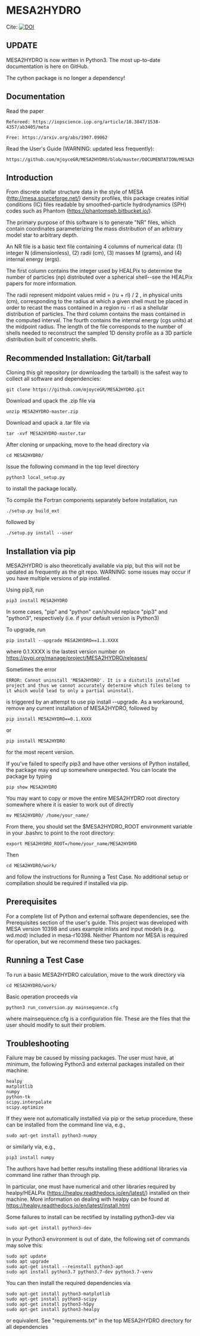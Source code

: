 # MESA2HYDRO
Cite: [![DOI](https://zenodo.org/badge/108014560.svg)](https://zenodo.org/badge/latestdoi/108014560)

## UPDATE
MESA2HYDRO is now written in Python3. The most up-to-date documentation is here on GitHub.

The cython package is no longer a dependency!  

## Documentation
Read the paper

	Refereed: https://iopscience.iop.org/article/10.3847/1538-4357/ab3405/meta

	Free: https://arxiv.org/abs/1907.09062

Read the User's Guide (WARNING: updated less frequently):

	https://github.com/mjoyceGR/MESA2HYDRO/blob/master/DOCUMENTATION/MESA2HYDRO_users_guide.pdf

## Introduction
From discrete stellar structure data in the style of MESA (http://mesa.sourceforge.net/) density profiles, this package creates initial conditions (IC) files readable by smoothed-particle hydrodynamics (SPH) codes such as Phantom (https://phantomsph.bitbucket.io/).  

The primary purpose of this software is to generate "NR" files, which contain coordinates parameterizing the mass distribution of an arbitrary model star to arbitrary depth.

An NR file is a basic text file containing 4 columns of numerical data: 
(1) integer N (dimensionless),
(2) radii (cm),
(3) masses M (grams), and
(4) internal energy (ergs).

The first column contains the integer used by HEALPix to determine the number of particles (np) distributed over a spherical shell--see the HEALPix papers for more information. 

The radii represent midpoint values rmid = (ru + rl) / 2 , in physical units (cm), corresponding to the radius at which a given shell must be placed in order to recast the mass contained in a region ru - rl as a shellular distribution of particles. The third column contains the mass contained in the computed interval. The fourth contains the internal energy (cgs units) at the midpoint radius.
The length of the file corresponds to the number of shells needed to reconstruct the sampled 1D density profile as a 3D particle distribution built of concentric shells. 


## Recommended Installation: Git/tarball
Cloning this git repository (or downloading the tarball) is the safest way to collect all software and dependencies: 

	git clone https://github.com/mjoyceGR/MESA2HYDRO.git

Download and upack the .zip file via

	unzip MESA2HYDRO-master.zip

Download and upack a .tar file via

	tar -xvf MESA2HYDRO-master.tar

After cloning or unpacking, move to the head directory via

	cd MESA2HYDRO/

Issue the following command in the top level directory

	python3 local_setup.py

to install the package locally.


To compile the Fortran components separately before installation, run


	./setup.py build_ext

followed by

	./setup.py install --user



## Installation via pip

MESA2HYDRO is also theoretically available via pip, but this will not be updated as frequently as the git repo. 
WARNING: some issues may occur if you have multiple versions of pip installed.

Using pip3, run

	pip3 install MESA2HYDRO


In some cases, "pip" and "python" can/should replace "pip3" and "python3", respectively (i.e. if your default version is Python3)

To upgrade, run

	pip install --upgrade MESA2HYDRO==1.1.XXXX

where 0.1.XXXX is the lastest version number on https://pypi.org/manage/project/MESA2HYDRO/releases/

Sometimes the error 

	ERROR: Cannot uninstall 'MESA2HYDRO'. It is a distutils installed project and thus we cannot accurately determine which files belong to it which would lead to only a partial uninstall.

is triggered by an attempt to use pip install --upgrade. As a workaround, remove any current installation of MESA2HYDRO, followed by 

	pip install MESA2HYDRO==0.1.XXXX

or 

	pip install MESA2HYDRO

for the most recent version.


If you've failed to specify pip3 and have other versions of Python installed, the package may end up somewhere unexpected.
You can locate the package by typing

	pip show MESA2HYDRO

You may want to copy or move the entire MESA2HYDRO root directory somewhere where it is easier to work out of directly 

	mv MESA2HYDRO/ /home/your_name/

From there, you should set the $MESA2HYDRO_ROOT environment variable in your .bashrc to point to the root directory:

	export MESA2HYDRO_ROOT=/home/your_name/MESA2HYDRO

Then

	cd MESA2HYDRO/work/

and follow the instructions for Running a Test Case. No additional setup or compilation should be required if installed via pip. 

## Prerequisites
For a complete list of Python and external software dependencies, see the Prerequisites section of the user's guide.
This project was developed with MESA version 10398 and uses example inlists and input models (e.g. wd.mod) included in mesa-r10398. Neither Phantom nor MESA is required for operation, but we recommend these two packages. 


## Running a Test Case
To run a basic MESA2HYDRO calculation, move to the work directory via

	cd MESA2HYDRO/work/

Basic operation proceeds via

	python3 run_conversion.py mainsequence.cfg

where mainsequence.cfg is a configuration file. These are the files that the user should modify to suit their problem. 



## Troubleshooting
Failure may be caused by missing packages. The user must have, at minimum, the following Python3 and external packages installed on their machine:

	healpy
	matplotlib
	numpy
  	python-tk
  	scipy.interpolate
	scipy.optimize


If they were not automatically installed via pip or the setup procedure, these can be installed from the command line via, e.g., 

	sudo apt-get install python3-numpy

or similarly via, e.g., 

	pip3 install numpy 

The authors have had better results installing these additional libraries via command line rather than through pip. 

In particular, one must have numerical and other libraries required by healpy/HEALPix (https://healpy.readthedocs.io/en/latest/) installed on their machine. 
More information on dealing with healpy can be found at https://healpy.readthedocs.io/en/latest/install.html


Some failures to install can be rectified by installing python3-dev via 
	
	sudo apt-get install python3-dev

In your Python3 environment is out of date, the following set of commands may solve this:

	sudo apt update
	sudo apt upgrade
	sudo apt-get install --reinstall python3-apt
	sudo apt install python3.7 python3.7-dev python3.7-venv


You can then install the required dependencies via 

	sudo apt-get install python3-matplotlib
	sudo apt-get install python3-scipy
	sudo apt-get install python3-h5py
	sudo apt-get install python3-healpy

or equivalent. See "requirements.txt" in the top MESA2HYDRO directory for all dependencies
